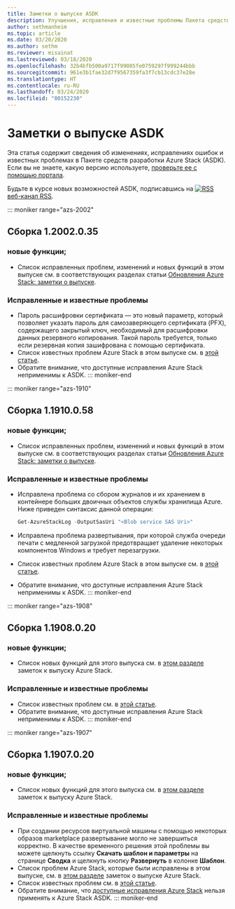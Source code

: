 ```yaml
---
title: Заметки о выпуске ASDK
description: Улучшения, исправления и известные проблемы Пакета средств разработки Azure Stack (ASDK).
author: sethmanheim
ms.topic: article
ms.date: 03/20/2020
ms.author: sethm
ms.reviewer: misainat
ms.lastreviewed: 03/18/2020
ms.openlocfilehash: 32b4bfb500a9717f99085fe0759297f999244bbb
ms.sourcegitcommit: 961e3b1fae32d7f9567359fa3f7cb13cdc37e28e
ms.translationtype: HT
ms.contentlocale: ru-RU
ms.lasthandoff: 03/24/2020
ms.locfileid: "80152230"
---
```

# <a name="asdk-release-notes"></a>Заметки о выпуске ASDK

Эта статья содержит сведения об изменениях, исправлениях ошибок и известных проблемах в Пакете средств разработки Azure Stack (ASDK). Если вы не знаете, какую версию используете, [проверьте ее с помощью портала](../operator/azure-stack-updates.md).

Будьте в курсе новых возможностей ASDK, подписавшись на [![RSS](./media/asdk-release-notes/feed-icon-14x14.png)](https://docs.microsoft.com/api/search/rss?search=Azure+Stack+Development+Kit+release+notes&locale=en-us#) [веб-канал RSS](https://docs.microsoft.com/api/search/rss?search=Azure+Stack+Development+Kit+release+notes&locale=en-us#).

::: moniker range="azs-2002"
## <a name="build-12002035"></a>Сборка 1.2002.0.35

### <a name="new-features"></a>новые функции;

- Список исправленных проблем, изменений и новых функций в этом выпуске см. в соответствующих разделах статьи [Обновления Azure Stack: заметки о выпуске](../operator/release-notes.md).

### <a name="fixed-and-known-issues"></a>Исправленные и известные проблемы

- Пароль расшифровки сертификата — это новый параметр, который позволяет указать пароль для самозаверяющего сертификата (PFX), содержащего закрытый ключ, необходимый для расшифровки данных резервного копирования. Такой пароль требуется, только если резервная копия зашифрована с помощью сертификата.
- Список известных проблем Azure Stack в этом выпуске см. в [этой статье](../operator/known-issues.md).
- Обратите внимание, что доступные исправления Azure Stack неприменимы к ASDK.
::: moniker-end

::: moniker range="azs-1910"
## <a name="build-11910058"></a>Сборка 1.1910.0.58

### <a name="new-features"></a>новые функции;

- Список исправленных проблем, изменений и новых функций в этом выпуске см. в соответствующих разделах статьи [Обновления Azure Stack: заметки о выпуске](../operator/release-notes.md).

### <a name="fixed-and-known-issues"></a>Исправленные и известные проблемы

- Исправлена проблема со сбором журналов и их хранением в контейнере больших двоичных объектов службы хранилища Azure. Ниже приведен синтаксис данной операции:

  ```powershell
  Get-AzureStackLog -OutputSasUri "<Blob service SAS Uri>"
  ``` 

- Исправлена проблема развертывания, при которой служба очереди печати с медленной загрузкой предотвращает удаление некоторых компонентов Windows и требует перезагрузки.
- Список известных проблем Azure Stack в этом выпуске см. в [этой статье](../operator/known-issues.md).
- Обратите внимание, что доступные исправления Azure Stack неприменимы к ASDK.
::: moniker-end

::: moniker range="azs-1908"
  
## <a name="build-11908020"></a>Сборка 1.1908.0.20

### <a name="new-features"></a>новые функции;

- Список новых функций для этого выпуска см. в [этом разделе](/azure-stack/operator/release-notes?view=azs-1908#whats-new-1) заметок к выпуску Azure Stack.

<!-- ### Changes -->

### <a name="fixed-and-known-issues"></a>Исправленные и известные проблемы

<!-- - For a list of Azure Stack issues fixed in this release, see [this section](/azure-stack/operator/release-notes?view=azs-1908#fixes-1) of the Azure Stack release notes. -->
- Список известных проблем см. в [этой статье](/azure-stack/operator/known-issues?view=azs-1908).
- Обратите внимание, что доступные исправления Azure Stack неприменимы к ASDK.
::: moniker-end

::: moniker range="azs-1907"
## <a name="build-11907020"></a>Сборка 1.1907.0.20

### <a name="new-features"></a>новые функции;

- Список новых функций для этого выпуска см. в [этом разделе](/azure-stack/operator/release-notes?view=azs-1907#whats-in-this-update) заметок к выпуску Azure Stack.

<!-- ### Changes -->

### <a name="fixed-and-known-issues"></a>Исправленные и известные проблемы

- При создании ресурсов виртуальной машины с помощью некоторых образов marketplace развертывание могло не завершиться корректно. В качестве временного решения этой проблемы вы можете щелкнуть ссылку **Скачать шаблон и параметры** на странице **Сводка** и щелкнуть кнопку **Развернуть** в колонке **Шаблон**.
- Список проблем Azure Stack, которые были исправлены в этом выпуске, см. в [этом разделе](/azure-stack/operator/release-notes?view=azs-1907#fixes-2) заметок о выпуске Azure Stack.
- Список известных проблем см. в [этой статье](/azure-stack/operator/known-issues?view=azs-1907).
- Обратите внимание, что [доступные исправления Azure Stack](/azure-stack/operator/release-notes?view=azs-1907#hotfixes-2) нельзя применять к Azure Stack ASDK.
::: moniker-end

